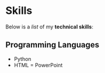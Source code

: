 # Skills
Below is a _list_ of my **technical skills**:

## Programming Languages
- Python
- HTML
= PowerPoint
